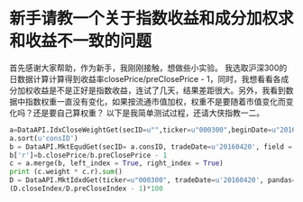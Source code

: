 # 新手请教一个关于指数收益和成分加权求和收益不一致的问题

首先感谢大家帮助，作为新手，我刚刚接触，想做些小实验。
我选取沪深300的日数据计算计算得到收益率closePrice/preClosePrice - 1，同时，我想看看各成分加权收益是不是正好是指数收益，连试了几天，结果差距很大。另外，我看到数据中指数权重一直没有变化，如果按流通市值加权，权重不是要随着市值变化而变化吗？还是要自己算权重？
以下是我简单测试过程，还请大侠指教一二。


```python
a=DataAPI.IdxCloseWeightGet(secID=u"",ticker=u"000300",beginDate=u"20160420",field=u"",pandas="1")
a.sort(u'consID')
b = DataAPI.MktEqudGet(secID= a.consID, tradeDate=u'20160420', field = ['secID', u'preClosePrice', u'closePrice'], pandas='1')
b['r']=b.closePrice/b.preClosePrice - 1
c = a.merge(b, left_index = True, right_index = True)
print (c.weight * c.r).sum()
D = DataAPI.MktIdxdGet(ticker=u"000300", tradeDate=u'20160420', pandas='1')
(D.closeIndex/D.preCloseIndex - 1)*100
```
